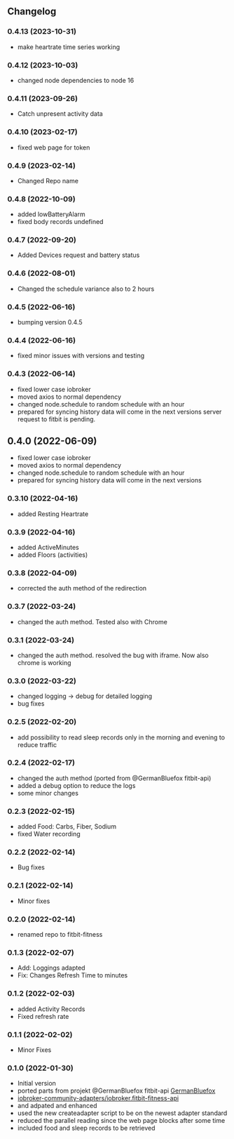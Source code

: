 ## Changelog
<!--
    ## **WORK IN PROGRESS**
-->
### 0.4.13 (2023-10-31)
- make heartrate time series working

### 0.4.12 (2023-10-03)
- changed node dependencies to node 16

### 0.4.11 (2023-09-26)
- Catch unpresent activity data

### 0.4.10 (2023-02-17)
- fixed web page for token

### 0.4.9 (2023-02-14)
- Changed Repo name

### 0.4.8 (2022-10-09)
- added lowBatteryAlarm
- fixed body records undefined

### 0.4.7 (2022-09-20)
- Added Devices request and battery status

### 0.4.6 (2022-08-01)
- Changed the schedule variance also to 2 hours

### 0.4.5 (2022-06-16)
 - bumping version 0.4.5

### 0.4.4 (2022-06-16)
- fixed minor issues with versions and testing

### 0.4.3 (2022-06-14)
- fixed lower case iobroker
- moved axios to normal dependency
- changed node.schedule to random schedule with an hour
- prepared for syncing history data will come in the next versions server request to fitbit is pending.

## 0.4.0 (2022-06-09)
- fixed lower case iobroker
- moved axios to normal dependency
- changed node.schedule to random schedule with an hour
- prepared for syncing history data will come in the next versions

### 0.3.10 (2022-04-16)
- added Resting Heartrate

### 0.3.9 (2022-04-16)
- added ActiveMinutes
- added Floors (activities)

### 0.3.8 (2022-04-09)
- corrected the auth method of the redirection

### 0.3.7 (2022-03-24)
- changed the auth method. Tested also with Chrome

### 0.3.1 (2022-03-24)
- changed the auth method. resolved the bug with iframe. Now also chrome is working

### 0.3.0 (2022-03-22)
- changed logging -> debug for detailed logging
- bug fixes

### 0.2.5 (2022-02-20)
- add possibility to read sleep records only in the morning and evening to reduce traffic

### 0.2.4 (2022-02-17)
- changed the auth method (ported from @GermanBluefox fitbit-api)
- added a debug option to reduce the logs
- some minor changes

### 0.2.3 (2022-02-15)
- added Food: Carbs, Fiber, Sodium
- fixed Water recording

### 0.2.2 (2022-02-14)
- Bug fixes

### 0.2.1 (2022-02-14)
- Minor fixes

### 0.2.0 (2022-02-14)
- renamed repo to fitbit-fitness

### 0.1.3 (2022-02-07)
- Add: Loggings adapted
- Fix: Changes Refresh Time to minutes

### 0.1.2 (2022-02-03)
- added Activity Records
- Fixed refresh rate

### 0.1.1 (2022-02-02)
- Minor Fixes

### 0.1.0 (2022-01-30)
- Initial version
- ported parts from projekt @GermanBluefox fitbit-api [GermanBluefox](https://github.com/GermanBluefox)
- [ iobroker-community-adapters/iobroker.fitbit-fitness-api ](https://github.com/iobroker-community-adapters/iobroker.fitbit-fitness-api)
- and adpated and enhanced
- used the new createadapter script to be on the newest adapter standard
- reduced the parallel reading since the web page blocks after some time
- included food and sleep records to be retrieved